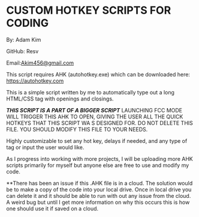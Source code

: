 # CUSTOM HOTKEY SCRIPTS FOR CODING
By: Adam Kim

GitHub: Resv

Email:Akim456@gmail.com


This script requires AHK (autohotkey.exe) which can be downloaded here: https://autohotkey.com

This is a simple script written by me to automatically type out a long HTML/CSS tag with openings and closings.


***THIS SCRIPT IS A PART OF A BIGGER SCRIPT***
LAUNCHING FCC MODE WILL TRIGGER THIS AHK TO OPEN, GIVING THE USER ALL THE QUICK HOTKEYS THAT THIS SCRIPT WA S DESIGNED FOR.
DO NOT DELETE THIS FILE. YOU SHOULD MODIFY THIS FILE TO YOUR NEEDS.


Highly customizable to set any hot key, delays if needed, and any type of tag or input the user would like.

As I progress into working with more projects, I will be uploading more AHK scripts primarily for myself but anyone else are free to use and modify my code.

**There has been an issue if this .AHK file is in a cloud. The solution would be to make a copy of the code into your local drive. Once in local drive you can delete it and it should be able to run with out any issue from the cloud. A weird bug but until I get more information on why this occurs this is how one should use it if saved on a cloud.
